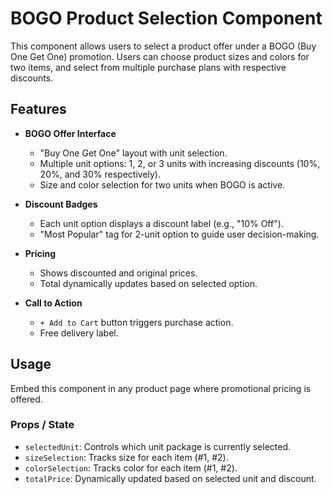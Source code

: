 # BOGO Product Selection Component

This component allows users to select a product offer under a BOGO (Buy One Get One) promotion. Users can choose product sizes and colors for two items, and select from multiple purchase plans with respective discounts.

## Features

- **BOGO Offer Interface**
  - "Buy One Get One" layout with unit selection.
  - Multiple unit options: 1, 2, or 3 units with increasing discounts (10%, 20%, and 30% respectively).
  - Size and color selection for two units when BOGO is active.
  
- **Discount Badges**
  - Each unit option displays a discount label (e.g., "10% Off").
  - "Most Popular" tag for 2-unit option to guide user decision-making.

- **Pricing**
  - Shows discounted and original prices.
  - Total dynamically updates based on selected option.

- **Call to Action**
  - `+ Add to Cart` button triggers purchase action.
  - Free delivery label.

## Usage

Embed this component in any product page where promotional pricing is offered.

### Props / State

- `selectedUnit`: Controls which unit package is currently selected.
- `sizeSelection`: Tracks size for each item (#1, #2).
- `colorSelection`: Tracks color for each item (#1, #2).
- `totalPrice`: Dynamically updated based on selected unit and discount.